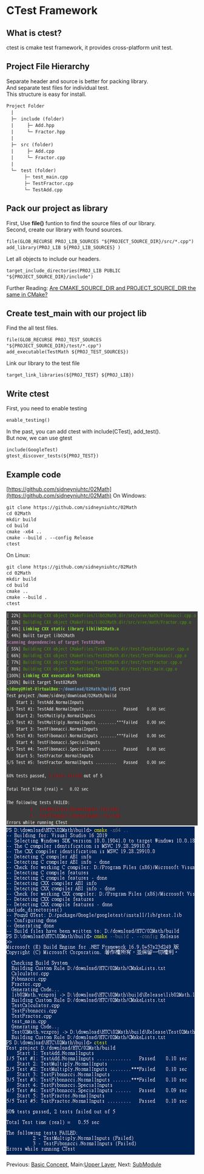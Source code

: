 # CTest Framework

## What is ctest?
ctest is cmake test framework, it provides cross-platform unit test. 

## Project File Hierarchy
Separate header and source is better for packing library.  
And separate test files for individual test.  
This structure is easy for install.  
```
Project Folder  
　|　  
　├─　include (folder)  
　|　　　├─ Add.hpp  
　|　　　└─ Fractor.hpp  
　|　  
　├─　src (folder)  
　|　　　├─ Add.cpp  
　|　　　└─ Fractor.cpp  
　|　  
　└─　test (folder)  
　　　　├─ test_main.cpp  
　　　　├─ TestFractor.cpp  
　　　　└─ TestAdd.cpp  
```

## Pack our project as library
First, Use **file()** funtion to find the source files of our library.  
Second, create our library with found sources.  
```
file(GLOB_RECURSE PROJ_LIB_SOURCES "${PROJECT_SOURCE_DIR}/src/*.cpp")
add_library(PROJ_LIB ${PROJ_LIB_SOURCES} ) 
```
Let all objects to include our headers.
```
target_include_directories(PROJ_LIB PUBLIC "${PROJECT_SOURCE_DIR}/include")
```
Further Reading: [Are CMAKE_SOURCE_DIR and PROJECT_SOURCE_DIR the same in CMake?](https://stackoverflow.com/questions/32028667/are-cmake-source-dir-and-project-source-dir-the-same-in-cmake)

## Create test_main with our project lib
Find the all test files.
```
file(GLOB_RECURSE PROJ_TEST_SOURCES "${PROJECT_SOURCE_DIR}/test/*.cpp")
add_executable(TestMath ${PROJ_TEST_SOURCES})
```
Link our library to the test file
```
target_link_libraries(${PROJ_TEST} ${PROJ_LIB})
```

## Write ctest
First, you need to enable testing
```
enable_testing()
```

In the past, you can add ctest with include(CTest), add_test().  
But now, we can use gtest  
```
include(GoogleTest)
gtest_discover_tests(${PROJ_TEST})
```


## Example code
[https://github.com/sidneyniuhtc/02Math](https://github.com/sidneyniuhtc/02Math)
On Windows:
```
git clone https://github.com/sidneyniuhtc/02Math
cd 02Math
mkdir build
cd build
cmake -x64 ..
cmake --build . --config Release
ctest
```
On Linux:
```
git clone https://github.com/sidneyniuhtc/02Math
cd 02Math
mkdir build
cd build
cmake ..
cmake --build .
ctest
```

<img src="https://github.com/sidneyniuhtc/sidneyniuhtc.github.io/raw/master/CMakeTutorial/2.%20Write/02%20CTtest%20Framework/ctest%20on%20linux.PNG"/>
<img src="https://github.com/sidneyniuhtc/sidneyniuhtc.github.io/raw/master/CMakeTutorial/2.%20Write/02%20CTtest%20Framework/ctest%20on%20win.PNG"/>

Previous: [Basic Concept](../01%20Fist%20Project), 
Main:[Upper Layer](../../), 
Next: [SubModule](../03%20SubModules/) 
